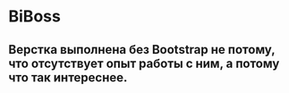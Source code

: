 # BiBoss
## Верстка выполнена без Bootstrap не потому, что отсутствует опыт работы с ним, а потому что так интереснее.

